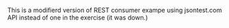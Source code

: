 This is a modifierd version of REST consumer exampe using jsontest.com API instead of one in the exercise (it was down.)